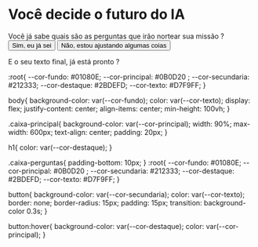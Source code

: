 <!DOCTYPE html>
<html lang="pt-br">
<head>
    <meta charset="UTF-8">
    <meta name="viewport" content="width=device-width, initial-scale=1.0">
    <link rel="stylesheet" href="style.css">
    <title>Você decide o futuro da IA</title>
</head>
<body>
    <div class="caixa-principal">
        <h1>Você decide o futuro do IA</h1>
        <div class="caixa-perguntas">
            Você já sabe quais são as perguntas que irão nortear sua missão ?
        </div>
        <div class="caixa-alternativas">
            <button>Sim, eu já sei</button>
            <button>Não, estou ajustando algumas coias</button>
        </div>
        <div class="caixa-resultado">
            <p class="texto-resultado">
                E o seu texto final, já está pronto ?
            </p>
        </div>
    </div>
</body>
</html>
:root{
    --cor-fundo: #01080E;
    --cor-principal: #0B0D20 ;
    --cor-secundaria: #212333;
    --cor-destaque: #2BDEFD;
    --cor-texto: #D7F9FF;
}

body{
    background-color: var(--cor-fundo);
    color: var(--cor-texto);
    display: flex;
    justify-content: center;
    align-items: center;
    min-height: 100vh;
}

.caixa-principal{
    background-color: var(--cor-principal);
    width: 90%;
    max-width: 600px;
    text-align: center;
    padding: 20px;
}

h1{
    color: var(--cor-destaque);
}

.caixa-perguntas{
    padding-bottom: 10px;
}
:root{
    --cor-fundo: #01080E;
    --cor-principal: #0B0D20 ;
    --cor-secundaria: #212333;
    --cor-destaque: #2BDEFD;
    --cor-texto: #D7F9FF;
}

button{
    background-color: var(--cor-secundaria);
    color: var(--cor-texto);
    border: none;
    border-radius: 15px;
    padding: 15px;
    transition: background-color 0.3s;
}

button:hover{
    background-color: var(--cor-destaque);
    color: var(--cor-principal);
}
